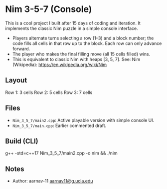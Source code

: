 # Nim 3-5-7 (Console)

This is a cool project I built after 15 days of coding and iteration. It implements the classic Nim puzzle in a simple console interface.

- Players alternate turns selecting a row (1–3) and a block number; the code fills all cells in that row up to the block. Each row can only advance forward.
- The player who makes the final filling move (all 15 cells filled) wins.
- This is equivalent to classic Nim with heaps [3, 5, 7]. See: Nim (Wikipedia): https://en.wikipedia.org/wiki/Nim

## Layout
Row 1: 3 cells
Row 2: 5 cells
Row 3: 7 cells

## Files
- `Nim_3_5_7/main2.cpp`: Active playable version with simple console UI.
- `Nim_3_5_7/main.cpp`: Earlier commented draft.

## Build (CLI)

g++ -std=c++17 Nim_3_5_7/main2.cpp -o nim && ./nim

## Notes
- Author: aarnav-11 <aarnav11@g.ucla.edu>
